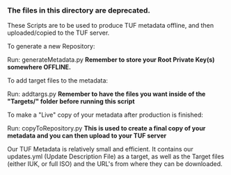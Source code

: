 ### The files in this directory are deprecated.

These Scripts are to be used to produce TUF metadata offline, and then uploaded/copied to the TUF server.

To generate a new Repository:
  
  Run: generateMetadata.py
    **Remember to store your Root Private Key(s) somewhere OFFLINE.**

To add target files to the metadata:

  Run: addtargs.py
    **Remember to have the files you want inside of the "Targets/" folder before running this script**
    
To make a "Live" copy of your metadata after production is finished:

  Run: copyToRepository.py
    **This is used to create a final copy of your metadata and you can then upload to your TUF server**

Our TUF Metadata is relatively small and efficient. It contains our updates.yml (Update Description File) as a target, as well as the
Target files (either IUK, or full ISO) and the URL's from where they can be downloaded. 
